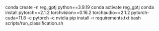

conda create -n reg_gptj python==3.9.19
conda activate reg_gptj
conda install pytorch==2.1.2 torchvision==0.16.2 torchaudio==2.1.2 pytorch-cuda=11.8 -c pytorch -c nvidia
pip install -r requirements.txt
bash scripts/run_classification.sh
